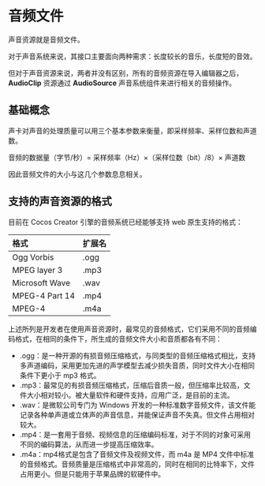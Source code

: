 # 音频文件

声音资源就是音频文件。

对于声音系统来说，其接口主要面向两种需求：长度较长的音乐，长度短的音效。

但对于声音资源来说，两者并没有区别，所有的音频资源在导入编辑器之后，**AudioClip** 资源通过 **AudioSource** 声音系统组件来进行相关的音频操作。

## 基础概念

声卡对声音的处理质量可以用三个基本参数来衡量，即采样频率、采样位数和声道数。

音频的数据量（字节/秒）= 采样频率（Hz）×（采样位数（bit）/8）× 声道数

因此音频文件的大小与这几个参数息息相关。

## 支持的声音资源的格式

目前在 Cocos Creator 引擎的音频系统已经能够支持 web 原生支持的格式：

|格式            | 扩展名                    |
|:--            | :--                     |
|Ogg Vorbis           | .ogg      |
|MPEG layer 3           | .mp3              |
|Microsoft Wave    | .wav |
|MPEG-4 Part 14         | .mp4   |
|MPEG-4         | .m4a   |

上述所列是开发者在使用声音资源时，最常见的音频格式，它们采用不同的音频编码格式，在相同的条件下，所生成的音频文件大小和音质都各有不同：

- .ogg：是一种开源的有损音频压缩格式，与同类型的音频压缩格式相比，支持多声道编码，采用更加先进的声学模型去减少损失音质，同时文件大小在相同条件下更小于 mp3 格式。
- .mp3：最常见的有损音频压缩格式，压缩后音质一般，但压缩率比较高，文件大小相对较小。被大量软件和硬件支持，应用广泛，是目前的主流。
- .wav：是微软公司专门为 Windows 开发的一种标准数字音频文件，该文件能记录各种单声道或立体声的声音信息，并能保证声音不失真。但文件占用相对较大。
- .mp4：是一套用于音频、视频信息的压缩编码标准，对于不同的对象可采用不同的编码算法，从而进一步提高压缩效率。
- .m4a：mp4格式是包含了音频文件及视频文件，而 m4a 是 MP4 文件中标准的音频格式。音频质量是压缩格式中非常高的，同时在相同的比特率下，文件占用更小。但是只能用于苹果品牌的软硬件中。
